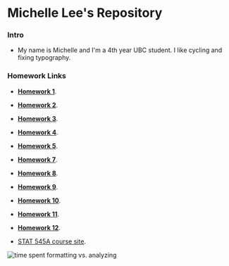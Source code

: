 Michelle Lee's Repository
==========================
### Intro

* My name is Michelle and I'm a 4th year UBC student. I like cycling and fixing typography.


### Homework Links

* **[Homework 1](https://github.com/STAT545-UBC/zz_michelle_lee-coursework/tree/master/HW1)**.

* **[Homework 2](https://github.com/STAT545-UBC/zz_michelle_lee-coursework/tree/master/HW2)**.

* **[Homework 3](https://github.com/STAT545-UBC/zz_michelle_lee-coursework/tree/master/HW3)**.

* **[Homework 4](https://github.com/STAT545-UBC/zz_michelle_lee-coursework/tree/master/HW4)**.

* **[Homework 5](https://github.com/STAT545-UBC/zz_michelle_lee-coursework/tree/master/HW5)**.

* **[Homework 7](https://github.com/STAT545-UBC/zz_michelle_lee-coursework/tree/master/HW7)**.

* **[Homework 8](https://github.com/STAT545-UBC/zz_michelle_lee-coursework/tree/master/HW8)**.

* **[Homework 9](https://github.com/STAT545-UBC/zz_michelle_lee-coursework/tree/master/HW9)**.

* **[Homework 10](https://github.com/STAT545-UBC/zz_michelle_lee-coursework/tree/master/HW10)**.

* **[Homework 11](https://github.com/STAT545-UBC/zz_michelle_lee-coursework/tree/master/HW11)**.

* **[Homework 12](https://github.com/STAT545-UBC/zz_michelle_lee-coursework/tree/master/HW12)**.


* [STAT 545A course site](http://stat545-ubc.github.io/hw01_edit-README.html).

![time spent formatting vs. analyzing](http://fosslien.com/analyst/seven.png)